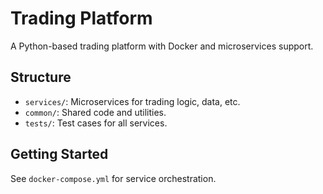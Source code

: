 # Trading Platform

A Python-based trading platform with Docker and microservices support.

## Structure
- `services/`: Microservices for trading logic, data, etc.
- `common/`: Shared code and utilities.
- `tests/`: Test cases for all services.

## Getting Started
See `docker-compose.yml` for service orchestration.
